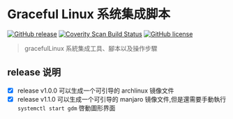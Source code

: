 # Graceful Linux 系统集成脚本

[![GitHub release](https://img.shields.io/github/release/graceful-linux/graceful-iso.svg)](https://github.com/graceful-linux/graceful-iso/releases)
[![Coverity Scan Build Status](https://scan.coverity.com/projects/22198/badge.svg)](https://scan.coverity.com/projects/graceful-iso)
[![GitHub license](https://img.shields.io/github/license/graceful-linux/graceful-iso.svg)](https://github.com/graceful-linux/graceful-iso/blob/graceful-iso/LICENSE)

> gracefulLinux 系統集成工具、腳本以及操作步驟

## release 说明

- [x] release v1.0.0 可以生成一个可引导的 archlinux 镜像文件
- [x] release v1.1.0 可以生成一个可引导的 manjaro 镜像文件,但是還需要手動執行 `systemctl start gdm` 啓動圖形界面
